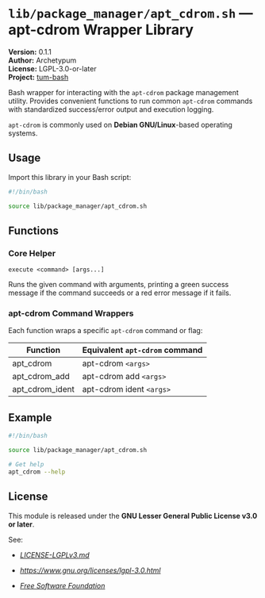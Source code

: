 # `lib/package_manager/apt_cdrom.sh` — apt-cdrom Wrapper Library

**Version:** 0.1.1  
**Author:** Archetypum  
**License:** LGPL-3.0-or-later  
**Project:** [tum-bash](https://github.com/Archetypum/tum-bash.git)

Bash wrapper for interacting with the `apt-cdrom` package management utility. Provides convenient functions to run common `apt-cdrom` commands with standardized success/error output and execution logging.

`apt-cdrom` is commonly used on **Debian GNU/Linux**-based operating systems.

## Usage

Import this library in your Bash script:

```bash
#!/bin/bash

source lib/package_manager/apt_cdrom.sh
```

## Functions

### Core Helper

`execute <command> [args...]`

Runs the given command with arguments, printing a green success message if the command succeeds or a red error message if it fails.

### apt-cdrom Command Wrappers

Each function wraps a specific `apt-cdrom` command or flag:

| **Function**        | **Equivalent `apt-cdrom` command** |
|---------------------|------------------------------------|
| apt_cdrom           | apt-cdrom `<args>`                 |
| apt_cdrom_add       | apt-cdrom add `<args>`             |
| apt_cdrom_ident     | apt-cdrom ident `<args>`           |

## Example

```bash
#!/bin/bash

source lib/package_manager/apt_cdrom.sh

# Get help
apt_cdrom --help
```

## License

This module is released under the **GNU Lesser General Public License v3.0 or later**.

See:

- [_LICENSE-LGPLv3.md_](https://github.com/Archetypum/tum-bash/blob/master/LICENSE-LGPLv3.md)

- _https://www.gnu.org/licenses/lgpl-3.0.html_

- [_Free Software Foundation_](https://www.fsf.org/)

